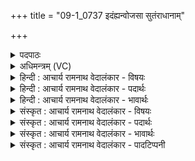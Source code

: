 +++
title = "09-1_0737 इदंह्यन्वोजसा सुतंराधानाम्"

+++
<details><summary>पदपाठः</summary>

इ꣣द꣢म्। हि। अ꣡नु꣢꣯। ओ꣡ज꣢꣯सा। सु꣣त꣢म्। रा꣣धानाम्। पते। पि꣡ब꣢꣯। तु। अ꣣स्य꣢। गि꣣र्व꣡णः। गिः। वनः। ७३७।
</details>

<details><summary>अधिमन्त्रम् (VC)</summary>

- इन्द्रः
- विश्वामित्रो गाथिनः
- गायत्री
- षड्जः
</details>

<details><summary>हिन्दी : आचार्य रामनाथ वेदालंकार - विषयः</summary>

प्रथम ऋचा की व्याख्या पूर्वार्चिक में क्रमाङ्क १६५ पर परमात्मा के विषय में की गयी थी। यहाँ अपने अन्तरात्मा को सम्बोधन है।
</details>

<details><summary>हिन्दी : आचार्य रामनाथ वेदालंकार - पदार्थः</summary>

पदार्थान्वयभाषाः -  हे(राधानां पते)सदिच्छा,महत्वाकांक्षा,सत्प्रयत्न,सुख,ज्ञान आदि के स्वामी मेरे अन्तरात्मन्! (इदं हि)यह ब्रह्मानन्द-रस(ओजसा)बल और वेग के साथ(अनु सुतम्)अनुकूल रूप में अभिषुत हुआ है। हे(गिर्वणः)वाणियों से प्रभुभक्ति में संलग्न आत्मन्!तू(अस्य)इस ब्रह्मानन्दरूप सोमरस को(तु)शीघ्र(पिब)पान कर ले ॥१॥
</details>

<details><summary>हिन्दी : आचार्य रामनाथ वेदालंकार - भावार्थः</summary>

भावार्थभाषाः -  योग का अनुष्ठान करने से ब्रह्मानन्द के रस की धारा जब आत्मा को व्याप लेती है,तब योगी कृतकृत्य हो जाता है ॥१॥
</details>

<details><summary>संस्कृत : आचार्य रामनाथ वेदालंकार - विषयः</summary>

तत्र प्रथमा ऋक् पूर्वार्चिके १६५ क्रमाङ्के परमात्मविषये व्याख्याता। अत्र स्वात्मानं सम्बोधयति।
</details>

<details><summary>संस्कृत : आचार्य रामनाथ वेदालंकार - पदार्थः</summary>

पदार्थान्वयभाषाः -  हे(राधानां पते)सदिच्छामहत्त्वाकाङ्क्षासत्प्रयत्नसुखज्ञानादीनां स्वामिन् मदीय अन्तरात्मन्! (इदं हि)एष खलु ब्रह्मानन्दरसः(ओजसा)बलेन वेगेन च(अनु सुतम्)आनुकूल्येन अभिषुतः अस्ति। हे(गिर्वणः)गीर्भिः प्रभुभक्तिपरायण आत्मन्! [गीर्भिः वनति संभजते यः स गिर्वणाः,तत्सम्बुद्धौ।]त्वम्(अस्य)एतं ब्रह्मानन्दरूपं सोमरसम्(तु)शीघ्रम्(पिब)आस्वादय ॥१॥२
</details>

<details><summary>संस्कृत : आचार्य रामनाथ वेदालंकार - भावार्थः</summary>

भावार्थभाषाः -  योगानुष्ठानेन ब्रह्मानन्दरसप्रवाहसन्ततिर्यदाऽऽत्मानं व्याप्नोति तदा योगी कृतकृत्यो जायते ॥१॥
</details>

<details><summary>संस्कृत : आचार्य रामनाथ वेदालंकार - पादटिप्पनी</summary>

टिप्पणी:   १. ऋ० ३।५१।१०, साम० १६५। २. ऋग्भाष्ये दयानन्दर्षिणा मन्त्रोऽयं राजविषये व्याख्यातः।
</details>
